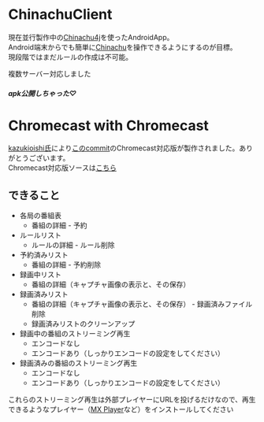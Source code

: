 # ChinachuClient
現在並行製作中の[Chinachu4j](https://github.com/sugtao4423/Chinachu4j)を使ったAndroidApp。  
Android端末からでも簡単に[Chinachu](https://github.com/kanreisa/Chinachu/)を操作できるようにするのが目標。  
現段階ではまだルールの作成は不可能。

複数サーバー対応しました

##### apk公開しちゃった♡

# Chromecast with Chromecast
[kazukioishi氏](https://github.com/kazukioishi/)により[このcommit](https://github.com/sugtao4423/ChinachuClient/commit/bd837b69c22496f5d605a534edff3d64cb634c67)のChromecast対応版が製作されました。ありがとうございます。  
Chromecast対応版ソースは[こちら](https://github.com/kazukioishi/ChinachuClient)

## できること
* 各局の番組表
  * 番組の詳細 - 予約
* ルールリスト
  * ルールの詳細 - ルール削除
* 予約済みリスト
  * 番組の詳細 - 予約削除
* 録画中リスト
  * 番組の詳細（キャプチャ画像の表示と、その保存）
* 録画済みリスト
  * 番組の詳細（キャプチャ画像の表示と、その保存） - 録画済みファイル削除
  * 録画済みリストのクリーンアップ
* 録画中の番組のストリーミング再生
  * エンコードなし
  * エンコードあり（しっかりエンコードの設定をしてください）
* 録画済みの番組のストリーミング再生
  * エンコードなし
  * エンコードあり（しっかりエンコードの設定をしてください）

これらのストリーミング再生は外部プレイヤーにURLを投げるだけなので、再生できるようなプレイヤー（[MX Player](https://play.google.com/store/apps/details?id=com.mxtech.videoplayer.ad)など）をインストールしてください
